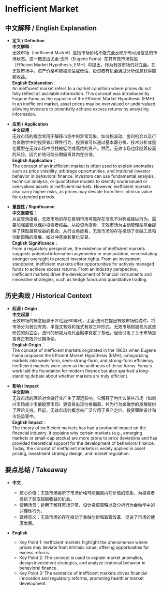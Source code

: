 # Inefficient Market

## 中文解释 / English Explanation

* **定义 / Definition**  
  **中文解释**：  
  无效市场（Inefficient Market）是指市场价格不能完全反映所有可用信息的市场状态。这一概念由尤金·法玛（Eugene Fama）在其有效市场假说（Efficient Market Hypothesis, EMH）中提出，作为有效市场的对立面。在无效市场中，资产价格可能被高估或低估，投资者有机会通过分析信息获得超额收益。  
  **English Explanation**：  
  An inefficient market refers to a market condition where prices do not fully reflect all available information. This concept was introduced by Eugene Fama as the opposite of the Efficient Market Hypothesis (EMH). In an inefficient market, asset prices may be overvalued or undervalued, allowing investors to potentially achieve excess returns by analyzing information.

* **应用 / Application**  
  **中文应用**：  
  无效市场的概念常用于解释市场中的异常现象，如价格波动、套利机会以及行为金融学中的投资者非理性行为。投资者可以通过基本面分析、技术分析或量化模型在无效市场中寻找被低估或高估的资产。然而，无效市场也伴随着较高的风险，因为价格可能长期偏离其内在价值。  
  **English Application**：  
  The concept of an inefficient market is often used to explain anomalies such as price volatility, arbitrage opportunities, and irrational investor behavior in behavioral finance. Investors can use fundamental analysis, technical analysis, or quantitative models to identify undervalued or overvalued assets in inefficient markets. However, inefficient markets also carry higher risks, as prices may deviate from their intrinsic value for extended periods.

* **重要性 / Significance**  
  **中文重要性**：  
  从监管角度看，无效市场的存在表明市场可能存在信息不对称或操纵行为，需要加强监管以保护投资者权益。从投资角度看，无效市场为主动管理型基金提供了获取超额收益的机会。从行业角度看，无效市场的存在推动了金融工具和创新策略的发展，如对冲基金和量化交易。  
  **English Significance**：  
  From a regulatory perspective, the existence of inefficient markets suggests potential information asymmetry or manipulation, necessitating stronger oversight to protect investor rights. From an investment standpoint, inefficient markets offer opportunities for actively managed funds to achieve excess returns. From an industry perspective, inefficient markets drive the development of financial instruments and innovative strategies, such as hedge funds and quantitative trading.

## 历史典故 / Historical Context

* **起源 / Origin**  
  **中文起源**：  
  无效市场的概念起源于20世纪60年代，尤金·法玛在提出有效市场假说时，将市场分为弱式有效、半强式有效和强式有效三种形式。无效市场则被视为这些形式的对立面。法玛的研究为现代金融学奠定了基础，但也引发了关于市场是否真正有效的长期争论。  
  **English Origin**：  
  The concept of inefficient markets originated in the 1960s when Eugene Fama proposed the Efficient Market Hypothesis (EMH), categorizing markets into weak-form, semi-strong-form, and strong-form efficiency. Inefficient markets were seen as the antithesis of these forms. Fama's work laid the foundation for modern finance but also sparked a long-standing debate about whether markets are truly efficient.

* **影响 / Impact**  
  **中文影响**：  
  无效市场的理论对金融行业产生了深远影响。它解释了为什么某些市场（如新兴市场或小市值股票市场）更容易出现价格偏离，并为行为金融学的发展提供了理论支持。目前，无效市场的概念被广泛应用于资产定价、投资策略设计和市场监管中。  
  **English Impact**：  
  The theory of inefficient markets has had a profound impact on the financial industry. It explains why certain markets (e.g., emerging markets or small-cap stocks) are more prone to price deviations and has provided theoretical support for the development of behavioral finance. Today, the concept of inefficient markets is widely applied in asset pricing, investment strategy design, and market regulation.

## 要点总结 / Takeaway

* **中文**  
  - 核心价值：无效市场揭示了市场价格可能偏离内在价值的现象，为投资者提供了获取超额收益的机会。  
  - 使用场景：适用于解释市场异常、设计投资策略以及分析行为金融学中的非理性行为。  
  - 延伸意义：无效市场的存在推动了金融创新和监管改革，促进了市场的健康发展。  

* **English**  
  - Key Point 1: Inefficient markets highlight the phenomenon where prices may deviate from intrinsic value, offering opportunities for excess returns.  
  - Key Point 2: The concept is used to explain market anomalies, design investment strategies, and analyze irrational behavior in behavioral finance.  
  - Key Point 3: The existence of inefficient markets drives financial innovation and regulatory reforms, promoting healthier market development.